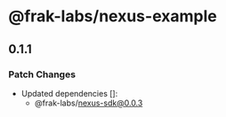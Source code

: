 # @frak-labs/nexus-example

## 0.1.1

### Patch Changes

- Updated dependencies []:
  - @frak-labs/nexus-sdk@0.0.3

